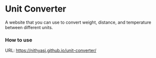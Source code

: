 # Unit Converter

A website that you can use to convert weight, distance, and temperature between different units.

### How to use
URL: https://nithyasj.github.io/unit-converter/
